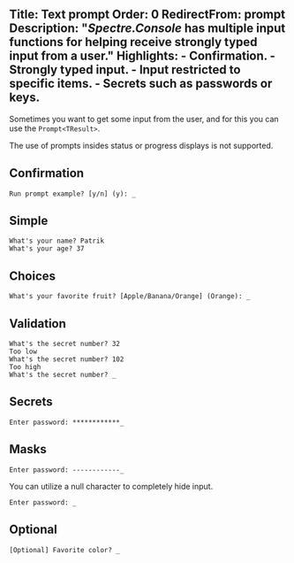 Title: Text prompt
Order: 0
RedirectFrom: prompt
Description: "*Spectre.Console* has multiple input functions for helping receive strongly typed input from a user."
Highlights:
    - Confirmation.
    - Strongly typed input.
    - Input restricted to specific items.
    - Secrets such as passwords or keys.
---

Sometimes you want to get some input from the user, and for this
you can use the `Prompt<TResult>`.

<?# AsciiCast cast="input" /?>

<?# Alert ?>
  The use of prompts
  insides status or progress displays is not supported.
<?#/ Alert ?>

## Confirmation

<?# Example symbol="M:Prompt.Program.AskConfirmation" project="Prompt" /?>

```text
Run prompt example? [y/n] (y): _
```

## Simple

<?# Example symbol="M:Prompt.Program.AskName" project="Prompt" /?>

```text
What's your name? Patrik
What's your age? 37
```

## Choices

<?# Example symbol="M:Prompt.Program.AskFruit" project="Prompt" /?>

```text
What's your favorite fruit? [Apple/Banana/Orange] (Orange): _
```

## Validation

<?# Example symbol="M:Prompt.Program.AskAge" project="Prompt" /?>

```text
What's the secret number? 32
Too low
What's the secret number? 102
Too high
What's the secret number? _
```

## Secrets

<?# Example symbol="M:Prompt.Program.AskPassword" project="Prompt" /?>


```text
Enter password: ************_
```

## Masks

<?# Example symbol="M:Prompt.Program.AskPasswordWithCustomMask" project="Prompt" /?>


```text
Enter password: ------------_
```

You can utilize a null character to completely hide input.

<?# Example symbol="M:Prompt.Program.AskPasswordWithNullMask" project="Prompt" /?>

```text
Enter password: _
```

## Optional

<?# Example symbol="M:Prompt.Program.AskColor" project="Prompt" /?>

```text
[Optional] Favorite color? _
```